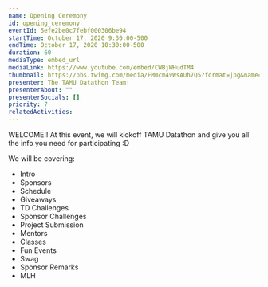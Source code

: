 ```yaml
---
name: Opening Ceremony
id: opening_ceremony
eventId: 5efe2be0c7febf000306be94
startTime: October 17, 2020 9:30:00-500
endTime: October 17, 2020 10:30:00-500
duration: 60
mediaType: embed_url
mediaLink: https://www.youtube.com/embed/CWBjWHudTM4
thumbnail: https://pbs.twimg.com/media/EMmcm4vWsAUh7Q5?format=jpg&name=large
presenter: The TAMU Datathon Team!
presenterAbout: ""
presenterSocials: []
priority: 7
relatedActivities:
---
```


WELCOME!! At this event, we will kickoff TAMU Datathon and give you all the info you need for participating :D 

We will be covering:
- Intro
- Sponsors
- Schedule
- Giveaways
- TD Challenges
- Sponsor Challenges
- Project Submission
- Mentors
- Classes
- Fun Events
- Swag
- Sponsor Remarks
- MLH

